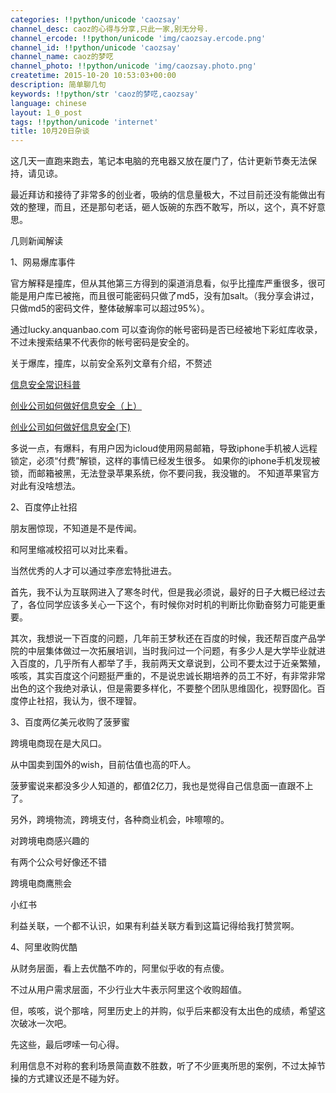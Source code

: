 ```yaml
---
categories: !!python/unicode 'caozsay'
channel_desc: caoz的心得与分享,只此一家,别无分号.
channel_ercode: !!python/unicode 'img/caozsay.ercode.png'
channel_id: !!python/unicode 'caozsay'
channel_name: caoz的梦呓
channel_photo: !!python/unicode 'img/caozsay.photo.png'
createtime: 2015-10-20 10:53:03+00:00
description: 简单聊几句
keywords: !!python/str 'caoz的梦呓,caozsay'
language: chinese
layout: 1_0_post
tags: !!python/unicode 'internet'
title: 10月20日杂谈
---
```

<div class="rich_media_content" id="js_content">
<p>
         这几天一直跑来跑去，笔记本电脑的充电器又放在厦门了，估计更新节奏无法保持，请见谅。
        </p>
<p>
</p>
<p>
         最近拜访和接待了非常多的创业者，吸纳的信息量极大，不过目前还没有能做出有效的整理，而且，还是那句老话，砸人饭碗的东西不敢写，所以，这个，真不好意思。
        </p>
<p>
</p>
<p>
         几则新闻解读
        </p>
<p>
         1、网易爆库事件
        </p>
<p>
</p>
<p>
         官方解释是撞库，但从其他第三方得到的渠道消息看，似乎比撞库严重很多，很可能是用户库已被拖，而且很可能密码只做了md5，没有加salt。（我分享会讲过，只做md5的密码文件，整体破解率可以超过95%）。
        </p>
<p>
</p>
<p>
</p>
<p>
         通过lucky.anquanbao.com 可以查询你的帐号密码是否已经被地下彩虹库收录，不过未搜索结果不代表你的帐号密码是安全的。
        </p>
<p>
</p>
<p>
         关于爆库，撞库，以前安全系列文章有介绍，不赘述
        </p>
<p>
<a data_ue_src="http://mp.weixin.qq.com/s?__biz=MzI0MjA1Mjg2Ng==&amp;mid=209560375&amp;idx=1&amp;sn=bcb767dbcc574045a2cc190702092e91&amp;scene=21#wechat_redirect" href="http://mp.weixin.qq.com/s?__biz=MzI0MjA1Mjg2Ng==&amp;mid=209560375&amp;idx=1&amp;sn=bcb767dbcc574045a2cc190702092e91&amp;scene=21#wechat_redirect" target="_blank">
          信息安全常识科普
         </a>
</p>
<p>
<a data_ue_src="http://mp.weixin.qq.com/s?__biz=MzI0MjA1Mjg2Ng==&amp;mid=209570522&amp;idx=1&amp;sn=87002f1fe17c07abf078cfa4ec1d2844&amp;scene=21#wechat_redirect" href="http://mp.weixin.qq.com/s?__biz=MzI0MjA1Mjg2Ng==&amp;mid=209570522&amp;idx=1&amp;sn=87002f1fe17c07abf078cfa4ec1d2844&amp;scene=21#wechat_redirect" target="_blank">
          创业公司如何做好信息安全（上）
         </a>
</p>
<p>
<a data_ue_src="http://mp.weixin.qq.com/s?__biz=MzI0MjA1Mjg2Ng==&amp;mid=209577430&amp;idx=1&amp;sn=6c8e445086ade96f220a9d465ae1a0b8&amp;scene=21#wechat_redirect" href="http://mp.weixin.qq.com/s?__biz=MzI0MjA1Mjg2Ng==&amp;mid=209577430&amp;idx=1&amp;sn=6c8e445086ade96f220a9d465ae1a0b8&amp;scene=21#wechat_redirect" target="_blank">
          创业公司如何做好信息安全(下)
         </a>
</p>
<p>
</p>
<p>
         多说一点，有爆料，有用户因为icloud使用网易邮箱，导致iphone手机被人远程锁定，必须“付费”解锁，这样的事情已经发生很多。  如果你的iphone手机发现被锁，而邮箱被黑，无法登录苹果系统，你不要问我，我没辙的。 不知道苹果官方对此有没啥想法。
        </p>
<p>
</p>
<p>
</p>
<p>
         2、百度停止社招
        </p>
<p>
</p>
<p>
         朋友圈惊现，不知道是不是传闻。
        </p>
<p>
         和阿里缩减校招可以对比来看。
        </p>
<p>
         当然优秀的人才可以通过李彦宏特批进去。
        </p>
<p>
</p>
<p>
         首先，我不认为互联网进入了寒冬时代，但是我必须说，最好的日子大概已经过去了，各位同学应该多关心一下这个，有时候你对时机的判断比你勤奋努力可能更重要。
        </p>
<p>
</p>
<p>
         其次，我想说一下百度的问题，几年前王梦秋还在百度的时候，我还帮百度产品学院的中层集体做过一次拓展培训，当时我问过一个问题，有多少人是大学毕业就进入百度的，几乎所有人都举了手，我前两天文章说到，公司不要太过于近亲繁殖，咳咳，其实百度这个问题挺严重的，不是说忠诚长期培养的员工不好，有非常非常出色的这个我绝对承认，但是需要多样化，不要整个团队思维固化，视野固化。百度停止社招，我认为，很不理智。
        </p>
<p>
</p>
<p>
         3、百度两亿美元收购了菠萝蜜
        </p>
<p>
</p>
<p>
         跨境电商现在是大风口。
        </p>
<p>
         从中国卖到国外的wish，目前估值也高的吓人。
        </p>
<p>
         菠萝蜜说来都没多少人知道的，都值2亿刀，我也是觉得自己信息面一直跟不上了。
        </p>
<p>
</p>
<p>
         另外，跨境物流，跨境支付，各种商业机会，咔嚓嚓的。
        </p>
<p>
         对跨境电商感兴趣的
        </p>
<p>
</p>
<p>
         有两个公众号好像还不错
        </p>
<p>
</p>
<p>
         跨境电商鹰熊会
        </p>
<p>
         小红书
        </p>
<p>
</p>
<p>
         利益关联，一个都不认识，如果有利益关联方看到这篇记得给我打赞赏啊。
        </p>
<p>
</p>
<p>
         4、阿里收购优酷
        </p>
<p>
</p>
<p>
         从财务层面，看上去优酷不咋的，阿里似乎收的有点傻。
        </p>
<p>
         不过从用户需求层面，不少行业大牛表示阿里这个收购超值。
        </p>
<p>
</p>
<p>
         但，咳咳，说个那啥，阿里历史上的并购，似乎后来都没有太出色的成绩，希望这次破冰一次吧。
        </p>
<p>
</p>
<p>
         先这些，最后啰嗦一句心得。
        </p>
<p>
</p>
<p>
         利用信息不对称的套利场景简直数不胜数，听了不少匪夷所思的案例，不过太掉节操的方式建议还是不碰为好。
        </p>
<p>
</p>
<p>
</p>
<p>
</p>
<p>
</p>
</div>